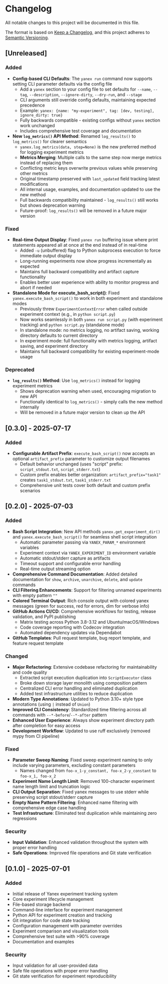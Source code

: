 # Changelog

All notable changes to this project will be documented in this file.

The format is based on [Keep a Changelog](https://keepachangelog.com/en/1.0.0/),
and this project adheres to [Semantic Versioning](https://semver.org/spec/v2.0.0.html).

## [Unreleased]

### Added
- **Config-based CLI Defaults**: The `yanex run` command now supports setting CLI parameter defaults via the config file
  - Add a `yanex` section to your config file to set defaults for `--name`, `--tag`, `--description`, `--ignore-dirty`, `--dry-run`, and `--stage`
  - CLI arguments still override config defaults, maintaining expected precedence
  - Example: `yanex: {name: "my-experiment", tag: [dev, testing], ignore_dirty: true}`
  - Fully backwards compatible - existing configs without `yanex` section work unchanged
  - Includes comprehensive test coverage and documentation
- **New `log_metrics()` API Method**: Renamed `log_results()` to `log_metrics()` for clearer semantics
  - `yanex.log_metrics(data, step=None)` is the new preferred method for logging experiment metrics
  - **Metrics Merging**: Multiple calls to the same step now merge metrics instead of replacing them
  - Conflicting metric keys overwrite previous values while preserving other metrics
  - Original timestamp preserved with `last_updated` field tracking latest modifications
  - All internal usage, examples, and documentation updated to use the new method
  - Full backwards compatibility maintained - `log_results()` still works but shows deprecation warning
  - Future-proof: `log_results()` will be removed in a future major version

### Fixed
- **Real-time Output Display**: Fixed `yanex run` buffering issue where print statements appeared all at once at the end instead of in real-time
  - Added `-u` (unbuffered) flag to Python subprocess execution to force immediate output display
  - Long-running experiments now show progress incrementally as expected
  - Maintains full backward compatibility and artifact capture functionality
  - Enables better user experience with ability to monitor progress and abort if needed
- **Standalone Mode for execute_bash_script()**: Fixed `yanex.execute_bash_script()` to work in both experiment and standalone modes
  - Previously threw `ExperimentContextError` when called outside experiment context (e.g., in `python script.py`)
  - Now works seamlessly in both `yanex run script.py` (with experiment tracking) and `python script.py` (standalone mode)
  - In standalone mode: no metrics logging, no artifact saving, working directory defaults to current directory
  - In experiment mode: full functionality with metrics logging, artifact saving, and experiment directory
  - Maintains full backward compatibility for existing experiment-mode usage

### Deprecated
- **`log_results()` Method**: Use `log_metrics()` instead for logging experiment metrics
  - Shows deprecation warning when used, encouraging migration to new API
  - Functionally identical to `log_metrics()` - simply calls the new method internally
  - Will be removed in a future major version to clean up the API

## [0.3.0] - 2025-07-17

### Added
- **Configurable Artifact Prefix**: `execute_bash_script()` now accepts an optional `artifact_prefix` parameter to customize output filenames
  - Default behavior unchanged (uses "script" prefix: `script_stdout.txt`, `script_stderr.txt`)
  - Custom prefix enables better organization: `artifact_prefix="task1"` creates `task1_stdout.txt`, `task1_stderr.txt`
  - Comprehensive unit tests cover both default and custom prefix scenarios

## [0.2.0] - 2025-07-03

### Added
- **Bash Script Integration**: New API methods `yanex.get_experiment_dir()` and `yanex.execute_bash_script()` for seamless shell script integration
  - Automatic parameter passing via `YANEX_PARAM_*` environment variables
  - Experiment context via `YANEX_EXPERIMENT_ID` environment variable
  - Automatic stdout/stderr capture as artifacts
  - Timeout support and configurable error handling
  - Real-time output streaming option
- **Comprehensive Command Documentation**: Added detailed documentation for `show`, `archive`, `unarchive`, `delete`, and `update` commands
- **CLI Filtering Enhancements**: Support for filtering unnamed experiments with empty pattern `""`
- **Colored Terminal Output**: Rich console output with colored yanex messages (green for success, red for errors, dim for verbose info)
- **GitHub Actions CI/CD**: Comprehensive workflows for testing, release validation, and PyPI publishing
  - Matrix testing across Python 3.8-3.12 and Ubuntu/macOS/Windows
  - Code coverage reporting with Codecov integration
  - Automated dependency updates via Dependabot
- **GitHub Templates**: Pull request template, bug report template, and feature request template

### Changed
- **Major Refactoring**: Extensive codebase refactoring for maintainability and code quality
  - Extracted script execution duplication into `ScriptExecutor` class
  - Broke down storage layer monolith using composition pattern
  - Centralized CLI error handling and eliminated duplication
  - Added test infrastructure utilities to reduce duplication
- **Modern Type Annotations**: Updated to Python 3.10+ style type annotations (using `|` instead of `Union`)
- **Improved CLI Consistency**: Standardized time filtering across all commands with `--*-before`/`--*-after` pattern
- **Enhanced User Experience**: Always show experiment directory path after completion for easy access
- **Development Workflow**: Updated to use ruff exclusively (removed mypy from CI pipeline)

### Fixed
- **Parameter Sweep Naming**: Fixed sweep experiment naming to only include varying parameters, excluding constant parameters
  - Names changed from `foo-x_1-y_constant, foo-x_2-y_constant` to `foo-x_1, foo-x_2`
- **Experiment Name Length Limit**: Removed 100-character experiment name length limit and truncation logic
- **CLI Output Separation**: Fixed yanex messages to use stderr while preserving script stdout/stderr capture
- **Empty Name Pattern Filtering**: Enhanced name filtering with comprehensive edge case handling
- **Test Infrastructure**: Eliminated test duplication while maintaining zero regressions

### Security
- **Input Validation**: Enhanced validation throughout the system with proper error handling
- **Safe Operations**: Improved file operations and Git state verification

## [0.1.0] - 2025-07-01

### Added
- Initial release of Yanex experiment tracking system
- Core experiment lifecycle management
- File-based storage backend
- Command-line interface for experiment management
- Python API for experiment creation and tracking
- Git integration for code state tracking
- Configuration management with parameter overrides
- Experiment comparison and visualization tools
- Comprehensive test suite with >90% coverage
- Documentation and examples

### Security
- Input validation for all user-provided data
- Safe file operations with proper error handling
- Git state verification for experiment reproducibility